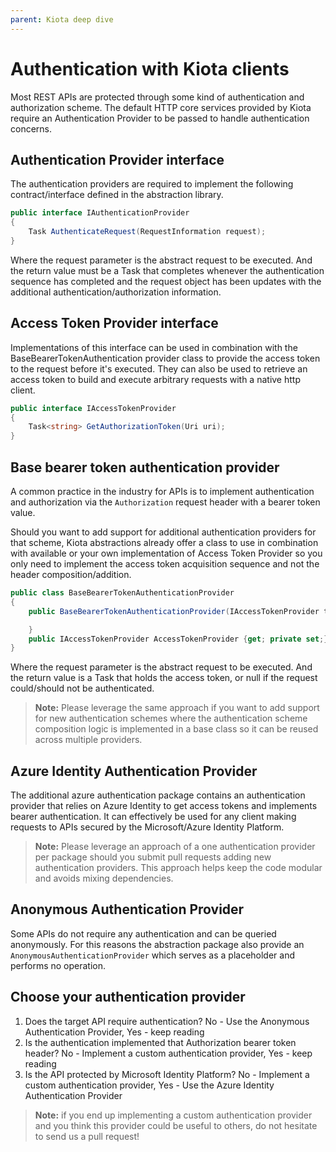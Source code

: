 ```yaml
---
parent: Kiota deep dive
---
```


# Authentication with Kiota clients

Most REST APIs are protected through some kind of authentication and authorization scheme. The default HTTP core services provided by Kiota require an Authentication Provider to be passed to handle authentication concerns.

## Authentication Provider interface

The authentication providers are required to implement the following contract/interface defined in the abstraction library.

```csharp
public interface IAuthenticationProvider
{
    Task AuthenticateRequest(RequestInformation request);
}
```

Where the request parameter is the abstract request to be executed. And the return value must be a Task that completes whenever the authentication sequence has completed and the request object has been updates with the additional authentication/authorization information.

## Access Token Provider interface

Implementations of this interface can be used in combination with the BaseBearerTokenAuthentication provider class to provide the access token to the request before it's executed. They can also be used to retrieve an access token to build and execute arbitrary requests with a native http client.

```csharp
public interface IAccessTokenProvider
{
    Task<string> GetAuthorizationToken(Uri uri);
}
```

## Base bearer token authentication provider

A common practice in the industry for APIs is to implement authentication and authorization via the `Authorization` request header with a bearer token value.

Should you want to add support for additional authentication providers for that scheme, Kiota abstractions already offer a class to use in combination with available or your own implementation of Access Token Provider so you only need to implement the access token acquisition sequence and not the header composition/addition.

```csharp
public class BaseBearerTokenAuthenticationProvider
{
    public BaseBearerTokenAuthenticationProvider(IAccessTokenProvider tokenProvider) {

    }
    public IAccessTokenProvider AccessTokenProvider {get; private set;};
}
```

Where the request parameter is the abstract request to be executed. And the return value is a Task that holds the access token, or null if the request could/should not be authenticated.

> **Note:** Please leverage the same approach if you want to add support for new authentication schemes where the authentication scheme composition logic is implemented in a base class so it can be reused across multiple providers.

## Azure Identity Authentication Provider

The additional azure authentication package contains an authentication provider that relies on Azure Identity to get access tokens and implements bearer authentication. It can effectively be used for any client making requests to APIs secured by the Microsoft/Azure Identity Platform.

> **Note:** Please leverage an approach of a one authentication provider per package should you submit pull requests adding new authentication providers. This approach helps keep the code modular and avoids mixing dependencies.

## Anonymous Authentication Provider

Some APIs do not require any authentication and can be queried anonymously. For this reasons the abstraction package also provide an `AnonymousAuthenticationProvider` which serves as a placeholder and performs no operation.

## Choose your authentication provider

1. Does the target API require authentication? No - Use the Anonymous Authentication Provider, Yes - keep reading
1. Is the authentication implemented that Authorization bearer token header? No - Implement a custom authentication provider, Yes - keep reading
1. Is the API protected by Microsoft Identity Platform? No - Implement a custom authentication provider, Yes - Use the Azure Identity Authentication Provider

> **Note:** if you end up implementing a custom authentication provider and you think this provider could be useful to others, do not hesitate to send us a pull request!
